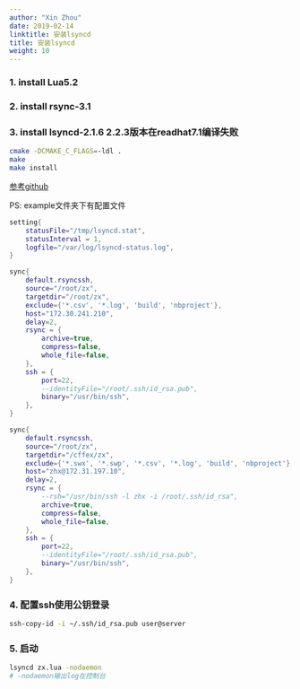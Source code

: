 ```yaml
---
author: "Xin Zhou"
date: 2019-02-14
linktitle: 安装lsyncd
title: 安装lsyncd
weight: 10
---
```


### 1. install Lua5.2  

### 2. install rsync-3.1  

### 3. install lsyncd-2.1.6 2.2.3版本在readhat7.1编译失败  

```bash
cmake -DCMAKE_C_FLAGS=-ldl .
make
make install
```

[参考github](https://github.com/axkibe/lsyncd/issues/511)

PS: example文件夹下有配置文件

```lua
setting{
    statusFile="/tmp/lsyncd.stat",
    statusInterval = 1,
    logfile="/var/log/lsyncd-status.log",
}

sync{
    default.rsyncssh,
    source="/root/zx",
    targetdir="/root/zx",
    exclude={'*.csv', '*.log', 'build', 'nbproject'},
    host="172.30.241.210",
    delay=2,
    rsync = {
        archive=true,
        compress=false,
        whole_file=false,
    },
    ssh = {
        port=22,
        --identityFile="/root/.ssh/id_rsa.pub",
        binary="/usr/bin/ssh",
    },
}

sync{
    default.rsyncssh,
    source="/root/zx",
    targetdir="/cffex/zx",
    exclude={'*.swx', '*.swp', '*.csv', '*.log', 'build', 'nbproject'},
    host="zhx@172.31.197.10",
    delay=2,
    rsync = {
        --rsh="/usr/bin/ssh -l zhx -i /root/.ssh/id_rsa",
        archive=true,
        compress=false,
        whole_file=false,
    },
    ssh = {
        port=22,
        --identityFile="/root/.ssh/id_rsa.pub",
        binary="/usr/bin/ssh",
    },
}

```

### 4. 配置ssh使用公钥登录

```bash
ssh-copy-id -i ~/.ssh/id_rsa.pub user@server
```

### 5. 启动

```bash
lsyncd zx.lua -nodaemon
# -nodaemon输出log在控制台
```
